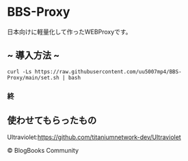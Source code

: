 # BBS-Proxy
日本向けに軽量化して作ったWEBProxyです。
## ~ 導入方法 ~
```curl -Ls https://raw.githubusercontent.com/uu5007mp4/BBS-Proxy/main/set.sh | bash```
### 終
## 使わせてもらったもの
Ultraviolet:https://github.com/titaniumnetwork-dev/Ultraviolet

© BlogBooks Community
